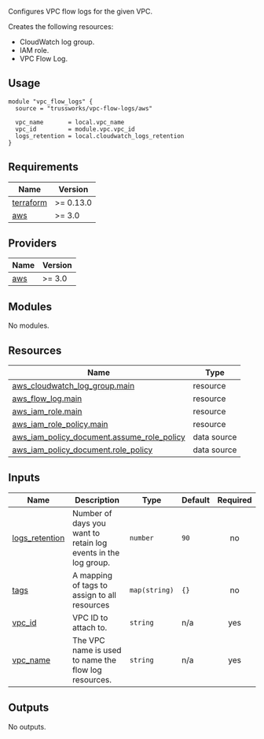 Configures VPC flow logs for the given VPC.

Creates the following resources:

* CloudWatch log group.
* IAM role.
* VPC Flow Log.

## Usage

```hcl
module "vpc_flow_logs" {
  source = "trussworks/vpc-flow-logs/aws"

  vpc_name       = local.vpc_name
  vpc_id         = module.vpc.vpc_id
  logs_retention = local.cloudwatch_logs_retention
}
```

<!-- BEGIN_TF_DOCS -->
## Requirements

| Name | Version |
|------|---------|
| <a name="requirement_terraform"></a> [terraform](#requirement\_terraform) | >= 0.13.0 |
| <a name="requirement_aws"></a> [aws](#requirement\_aws) | >= 3.0 |

## Providers

| Name | Version |
|------|---------|
| <a name="provider_aws"></a> [aws](#provider\_aws) | >= 3.0 |

## Modules

No modules.

## Resources

| Name | Type |
|------|------|
| [aws_cloudwatch_log_group.main](https://registry.terraform.io/providers/hashicorp/aws/latest/docs/resources/cloudwatch_log_group) | resource |
| [aws_flow_log.main](https://registry.terraform.io/providers/hashicorp/aws/latest/docs/resources/flow_log) | resource |
| [aws_iam_role.main](https://registry.terraform.io/providers/hashicorp/aws/latest/docs/resources/iam_role) | resource |
| [aws_iam_role_policy.main](https://registry.terraform.io/providers/hashicorp/aws/latest/docs/resources/iam_role_policy) | resource |
| [aws_iam_policy_document.assume_role_policy](https://registry.terraform.io/providers/hashicorp/aws/latest/docs/data-sources/iam_policy_document) | data source |
| [aws_iam_policy_document.role_policy](https://registry.terraform.io/providers/hashicorp/aws/latest/docs/data-sources/iam_policy_document) | data source |

## Inputs

| Name | Description | Type | Default | Required |
|------|-------------|------|---------|:--------:|
| <a name="input_logs_retention"></a> [logs\_retention](#input\_logs\_retention) | Number of days you want to retain log events in the log group. | `number` | `90` | no |
| <a name="input_tags"></a> [tags](#input\_tags) | A mapping of tags to assign to all resources | `map(string)` | `{}` | no |
| <a name="input_vpc_id"></a> [vpc\_id](#input\_vpc\_id) | VPC ID to attach to. | `string` | n/a | yes |
| <a name="input_vpc_name"></a> [vpc\_name](#input\_vpc\_name) | The VPC name is used to name the flow log resources. | `string` | n/a | yes |

## Outputs

No outputs.
<!-- END_TF_DOCS -->
